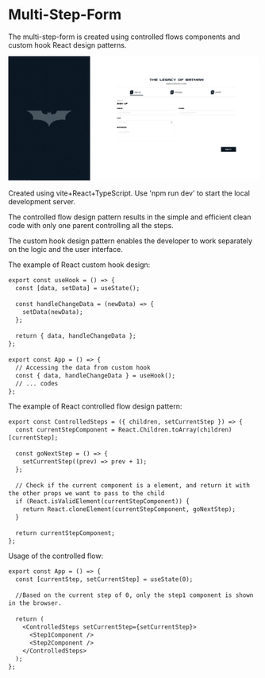 # Multi-Step-Form

The multi-step-form is created using controlled flows components and custom hook React design patterns.

![Multi-Step-Form](/public/form.png?raw=true "Title")

Created using vite+React+TypeScript. Use 'npm run dev' to start the local development server.

The controlled flow design pattern results in the simple and efficient clean code with only one parent controlling all the steps.

The custom hook design pattern enables the developer to work separately on the logic and the user interface.

The example of React custom hook design:

```JSX
export const useHook = () => {
  const [data, setData] = useState();

  const handleChangeData = (newData) => {
    setData(newData);
  };

  return { data, handleChangeData };
};

export const App = () => {
  // Accessing the data from custom hook
  const { data, handleChangeData } = useHook();
  // ... codes
};
```

The example of React controlled flow design pattern:

```JSX
export const ControlledSteps = ({ children, setCurrentStep }) => {
  const currentStepComponent = React.Children.toArray(children)[currentStep];

  const goNextStep = () => {
    setCurrentStep((prev) => prev + 1);
  };

  // Check if the current component is a element, and return it with the other props we want to pass to the child
  if (React.isValidElement(currentStepComponent)) {
    return React.cloneElement(currentStepComponent, goNextStep);
  }

  return currentStepComponent;
};
```

Usage of the controlled flow:

```JSX
export const App = () => {
  const [currentStep, setCurrentStep] = useState(0);

  //Based on the current step of 0, only the step1 component is shown in the browser.

  return (
    <ControlledSteps setCurrentStep={setCurrentStep}>
      <Step1Component />
      <Step2Component />
    </ControlledSteps>
  );
};
```
